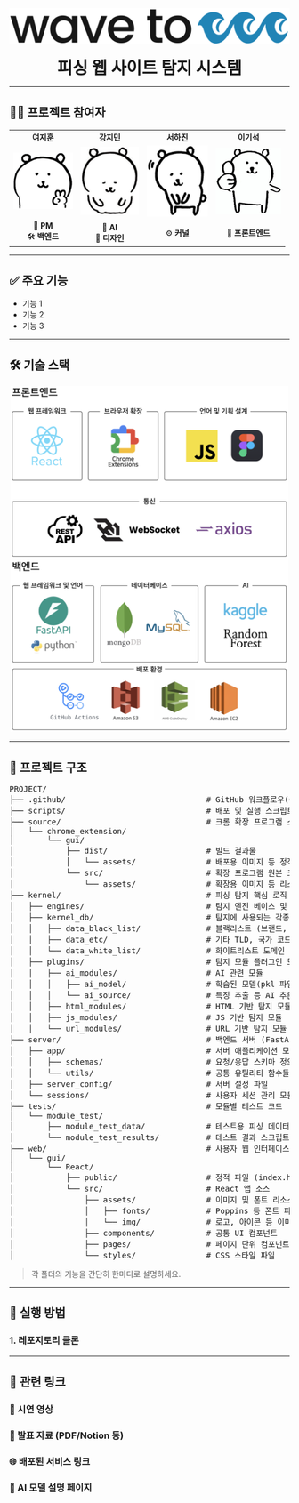 <p align="center">
  <img src="./assets/logo.png" alt="프로젝트 로고" width="600"/>
</p>

<div align="center">
  <p style="font-size: 30px; font-weight: bold; margin: 0;">피싱 웹 사이트 탐지 시스템</p>
</div>

---

## 👩‍💻 프로젝트 참여자

<div align="center">

<table style="border: none;">
  <tr>
    <td align="center"><strong>여지훈</strong></td>
    <td align="center"><strong>강지민</strong></td>
    <td align="center"><strong>서하진</strong></td>
    <td align="center"><strong>이기석</strong></td>
  </tr>
  <tr>
    <td align="center"><img src="./assets/jihun.JPG" width="107"/></td>
    <td align="center"><img src="./assets/jimin.JPG" width="105"/></td>
    <td align="center"><img src="./assets/hajin.JPG" width="110"/></td>
    <td align="center"><img src="./assets/gisuk.JPG" width="118"/></td>
  </tr>
  <tr>
    <td align="center">🌈 <strong>PM</strong><br/>🛠️ <strong>백엔드</strong></td>
    <td align="center">🌳 <strong>AI</strong><br/>🎨 <strong>디자인</strong></td>
    <td align="center">⚙️ <strong>커널</strong></td>
    <td align="center">📱 <strong>프론트엔드</strong></td>
  </tr>
</table>

</div>


---

## ✅ 주요 기능

- 기능 1
- 기능 2
- 기능 3

---

## 🛠 기술 스택
<p align="center">
  <img src="./assets/stack_front.png"width="500"/>
  <img src="./assets/stack_back.png"width="500"/>
</p>

---

## 📁 프로젝트 구조

<pre>
PROJECT/
├── .github/                              # GitHub 워크플로우(CI/CD) 설정
├── scripts/                              # 배포 및 실행 스크립트 모음
├── source/                               # 크롬 확장 프로그램 소스
│   └── chrome_extension/
│       └── gui/
│           ├── dist/                     # 빌드 결과물
│           │   └── assets/               # 배포용 이미지 등 정적 파일
│           └── src/                      # 확장 프로그램 원본 코드
│               └── assets/               # 확장용 이미지 등 리소스
├── kernel/                               # 피싱 탐지 핵심 로직 (커널)
│   ├── engines/                          # 탐지 엔진 베이스 및 모듈들
│   ├── kernel_db/                        # 탐지에 사용되는 각종 DB
│   │   ├── data_black_list/              # 블랙리스트 (브랜드, 링크, 도메인)
│   │   ├── data_etc/                     # 기타 TLD, 국가 코드 등
│   │   └── data_white_list/              # 화이트리스트 도메인
│   ├── plugins/                          # 탐지 모듈 플러그인 모음
│   │   ├── ai_modules/                   # AI 관련 모듈
│   │   │   ├── ai_model/                 # 학습된 모델(pkl 파일 등)
│   │   │   └── ai_source/                # 특징 추출 등 AI 추론 코드
│   │   ├── html_modules/                 # HTML 기반 탐지 모듈
│   │   ├── js_modules/                   # JS 기반 탐지 모듈
│   │   └── url_modules/                  # URL 기반 탐지 모듈
├── server/                               # 백엔드 서버 (FastAPI 기반)
│   ├── app/                              # 서버 애플리케이션 모듈
│   │   ├── schemas/                      # 요청/응답 스키마 정의
│   │   └── utils/                        # 공통 유틸리티 함수들
│   ├── server_config/                    # 서버 설정 파일
│   └── sessions/                         # 사용자 세션 관리 모듈
├── tests/                                # 모듈별 테스트 코드
│   └── module_test/
│       ├── module_test_data/             # 테스트용 피싱 데이터
│       └── module_test_results/          # 테스트 결과 스크립트
├── web/                                  # 사용자 웹 인터페이스 (React)
│   └── gui/
│       └── React/
│           ├── public/                   # 정적 파일 (index.html 등)
│           └── src/                      # React 앱 소스
│               ├── assets/               # 이미지 및 폰트 리소스
│               │   ├── fonts/            # Poppins 등 폰트 파일
│               │   └── img/              # 로고, 아이콘 등 이미지
│               ├── components/           # 공통 UI 컴포넌트
│               ├── pages/                # 페이지 단위 컴포넌트
│               └── styles/               # CSS 스타일 파일
</pre>

> 각 폴더의 기능을 간단히 한마디로 설명하세요.

---

## 🚀 실행 방법

### 1. 레포지토리 클론

---

## 🔗 관련 링크

### 🎥 시연 영상
### 📄 발표 자료 (PDF/Notion 등)
### 🌐 배포된 서비스 링크
### 🧠 AI 모델 설명 페이지